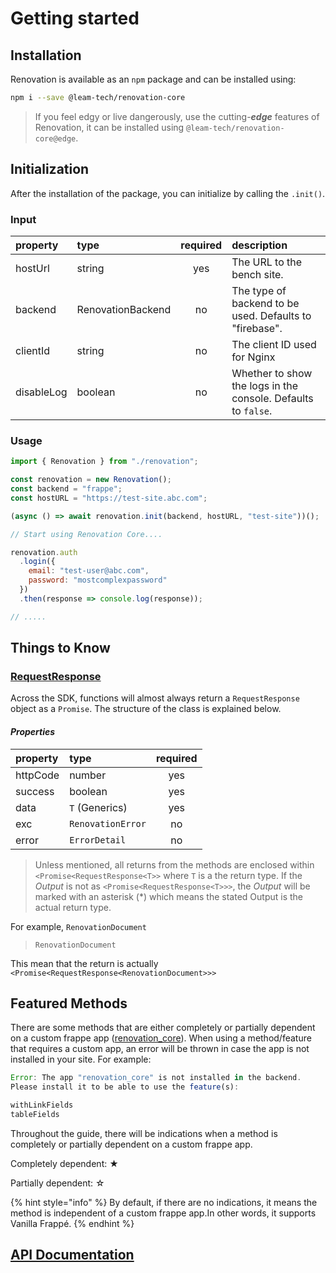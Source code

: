 # Getting started

## Installation

Renovation is available as an `npm` package and can be installed using:

```bash
npm i --save @leam-tech/renovation-core
```

> If you feel edgy or live dangerously, use the cutting-_**edge**_ features of Renovation, it can be installed using `@leam-tech/renovation-core@edge`.

## Initialization

After the installation of the package, you can initialize by calling the `.init()`.

### Input

| property | type | required | description |
| :--- | :--- | :---: | :--- |
| hostUrl | string | yes | The URL to the bench site. |
| backend | RenovationBackend | no | The type of backend to be used. Defaults to "firebase". |
| clientId | string | no | The client ID used for Nginx |
| disableLog | boolean | no | Whether to show the logs in the console. Defaults to `false`. |

### Usage

```javascript
import { Renovation } from "./renovation";

const renovation = new Renovation();
const backend = "frappe";
const hostURL = "https://test-site.abc.com";

(async () => await renovation.init(backend, hostURL, "test-site"))();

// Start using Renovation Core....

renovation.auth
  .login({
    email: "test-user@abc.com",
    password: "mostcomplexpassword"
  })
  .then(response => console.log(response));

// .....
```

## Things to Know

### [RequestResponse](http://core-docs.surge.sh/classes/requestresponse.html)

Across the SDK, functions will almost always return a `RequestResponse` object as a `Promise`. The structure of the class is explained below.

#### _Properties_

| property | type | required |
| :--- | :--- | :---: |
| httpCode | number | yes |
| success | boolean | yes |
| data | `T` \(Generics\) | yes |
| exc | `RenovationError` | no |
| error | `ErrorDetail` | no |

> Unless mentioned, all returns from the methods are enclosed within `<Promise<RequestResponse<T>>` where `T` is a the return type. If the _Output_ is not as `<Promise<RequestResponse<T>>>`, the _Output_ will be marked with an asterisk \(\*\) which means the stated Output is the actual return type.

For example, `RenovationDocument`

> `RenovationDocument`

This mean that the return is actually `<Promise<RequestResponse<RenovationDocument>>>`

## Featured Methods

There are some methods that are either completely or partially dependent on a custom frappe app \([renovation\_core](https://github.com/leam-tech/renovation_core.git)\). When using a method/feature that requires a custom app, an error will be thrown in case the app is not installed in your site. For example: 

```javascript
Error: The app "renovation_core" is not installed in the backend.
Please install it to be able to use the feature(s):

withLinkFields
tableFields
```

Throughout the guide, there will be indications when a method is completely or partially dependent on a custom frappe app.

Completely dependent: ★

Partially dependent: ☆

{% hint style="info" %}
By default, if there are no indications, it means the method is independent of a custom frappe app.In other words, it supports Vanilla Frappé.
{% endhint %}

## [API Documentation](http://core-sdk-guide.surge.sh)

